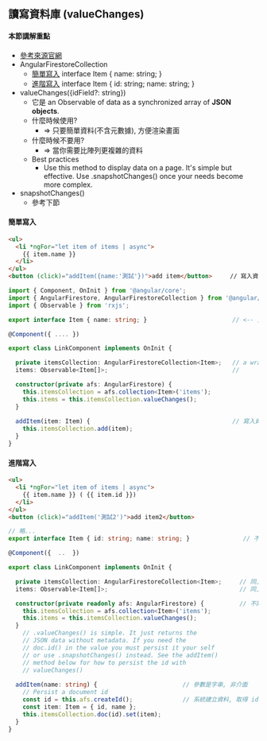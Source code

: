 ## 讀寫資料庫 (valueChanges)

#### 本節講解重點
* [參考來源官網](https://github.com/angular/angularfire/blob/master/docs/firestore/collections.md)
* AngularFirestoreCollection
  * [簡單寫入](#簡單寫入) interface Item { name: string; }
  * [進階寫入](#進階寫入) interface Item { id: string; name: string; }
* valueChanges({idField?: string}) 
  * 它是 an Observable of data as a synchronized array of **JSON objects**.
  * 什麼時候使用? 
    * => 只要簡單資料(不含元數據), 方便渲染畫面
  * 什麼時候不要用?
    * => 當你需要比陣列更複雜的資料
  * Best practices
    - Use this method to display data on a page. It's simple but effective. Use .snapshotChanges() once your needs become more complex.
* snapshotChanges()
  * 參考下節
  
#### 簡單寫入
```html
<ul>
  <li *ngFor="let item of items | async">
    {{ item.name }}
  </li>
</ul>
<button (click)="addItem({name:'測試'})">add item</button>     // 寫入資料為介面型態
```
```typescript
import { Component, OnInit } from '@angular/core';
import { AngularFirestore, AngularFirestoreCollection } from '@angular/fire/firestore';
import { Observable } from 'rxjs';

export interface Item { name: string; }                        // <-- 宣告介面

@Component({ .... })

export class LinkComponent implements OnInit {

  private itemsCollection: AngularFirestoreCollection<Item>;   // a wrapper around the native Firestore SDK's 
  items: Observable<Item[]>;                                   //      CollectionReference and Query types.

  constructor(private afs: AngularFirestore) {
    this.itemsCollection = afs.collection<Item>('items');
    this.items = this.itemsCollection.valueChanges();
  }
  
  addItem(item: Item) {                                        // 寫入資料為介面型態
    this.itemsCollection.add(item);
  }
}
```

#### 進階寫入
```html
<ul>
  <li *ngFor="let item of items | async">
    {{ item.name }} ( {{ item.id }})
  </li>
</ul>
<button (click)="addItem('測試2')">add item2</button>
```
```typescript
// 略...
export interface Item { id: string; name: string; }               // 不同上例, 加了 id

@Component({  ..  })

export class LinkComponent implements OnInit {

  private itemsCollection: AngularFirestoreCollection<Item>;     // 同上
  items: Observable<Item[]>;                                     // 同上

  constructor(private readonly afs: AngularFirestore) {          // 不同上例, 加了 readonly
    this.itemsCollection = afs.collection<Item>('items');
    this.items = this.itemsCollection.valueChanges();
  }
    // .valueChanges() is simple. It just returns the
    // JSON data without metadata. If you need the
    // doc.id() in the value you must persist it your self
    // or use .snapshotChanges() instead. See the addItem()
    // method below for how to persist the id with
    // valueChanges()
  
  addItem(name: string) {                        // 參數是字串, 非介面
    // Persist a document id
    const id = this.afs.createId();              // 系統建立資料, 取得 id
    const item: Item = { id, name };
    this.itemsCollection.doc(id).set(item);
  }
}
```

